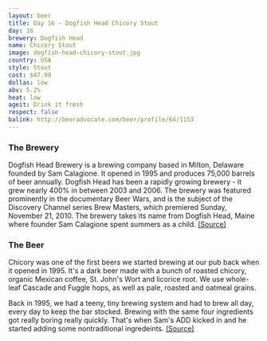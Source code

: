 ```yaml
---
layout: beer
title: Day 16 - Dogfish Head Chicory Stout
day: 16
brewery: Dogfish Head
name: Chicory Stout
image: dogfish-head-chicory-stout.jpg
country: USA
style: Stout
cost: $47.99
dollas: low
abv: 5.2%
heat: low
ageit: Drink it fresh
respect: false
balink: http://beeradvocate.com/beer/profile/64/1153
---
```


### The Brewery

Dogfish Head Brewery is a brewing company based in Milton, Delaware founded by Sam Calagione. It opened in 1995 and produces 75,000 barrels of beer annually. Dogfish Head has been a rapidly growing brewery - it grew nearly 400% in between 2003 and 2006. The brewery was featured prominently in the documentary Beer Wars, and is the subject of the Discovery Channel series Brew Masters, which premiered Sunday, November 21, 2010. The brewery takes its name from Dogfish Head, Maine where founder Sam Calagione spent summers as a child. [(Source)](http://en.wikipedia.org/wiki/Dogfish_Head_Brewery)

### The Beer

Chicory was one of the first beers we started brewing at our pub back when it opened in 1995. It's a dark beer made with a bunch of roasted chicory, organic Mexican coffee, St. John's Wort and licorice root. We use whole-leaf Cascade and Fuggle hops, as well as pale, roasted and oatmeal grains.

Back in 1995, we had a teeny, tiny brewing system and had to brew all day, every day to keep the bar stocked. Brewing with the same four ingredients got really boring really quickly. That's when Sam's ADD kicked in and he started adding some nontraditional ingredeints. [(Source)](http://www.dogfish.com/brews-spirits/the-brews/seasonal-brews/chicory-stout.htm)